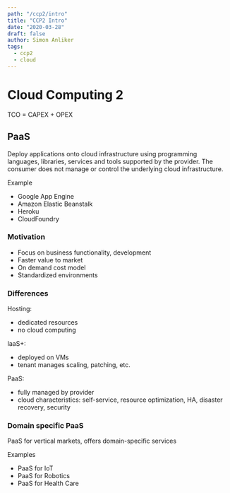 ```yaml
---
path: "/ccp2/intro"
title: "CCP2 Intro"
date: "2020-03-28"
draft: false
author: Simon Anliker
tags:
  - ccp2
  - cloud
---
```


<!-- CC2I -->

# Cloud Computing 2

TCO = CAPEX + OPEX

## PaaS

Deploy applications onto cloud infrastructure using programming languages, libraries, services and tools supported by the provider.
The consumer does not manage or control the underlying cloud infrastructure.

Example
- Google App Engine
- Amazon Elastic Beanstalk
- Heroku
- CloudFoundry

### Motivation

- Focus on business functionality, development
- Faster value to market
- On demand cost model
- Standardized environments

### Differences

Hosting: 
- dedicated resources
- no cloud computing

IaaS+:
- deployed on VMs
- tenant manages scaling, patching, etc.

PaaS:
- fully managed by provider
- cloud characteristics: self-service, resource optimization, HA, disaster recovery, security

### Domain specific PaaS

PaaS for vertical markets, offers domain-specific services

Examples
- PaaS for IoT
- PaaS for Robotics
- PaaS for Health Care








